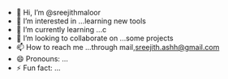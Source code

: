 - 👋 Hi, I’m @sreejithmaloor
- 👀 I’m interested in ...learning new tools
- 🌱 I’m currently learning ...c
- 💞️ I’m looking to collaborate on ...some projects
- 📫 How to reach me ...through mail,sreejith.ashh@gmail.com
- 😄 Pronouns: ...
- ⚡ Fun fact: ...

<!---
sreejithmaloor/sreejithmaloor is a ✨ special ✨ repository because its `README.md` (this file) appears on your GitHub profile.
You can click the Preview link to take a look at your changes.
--->
